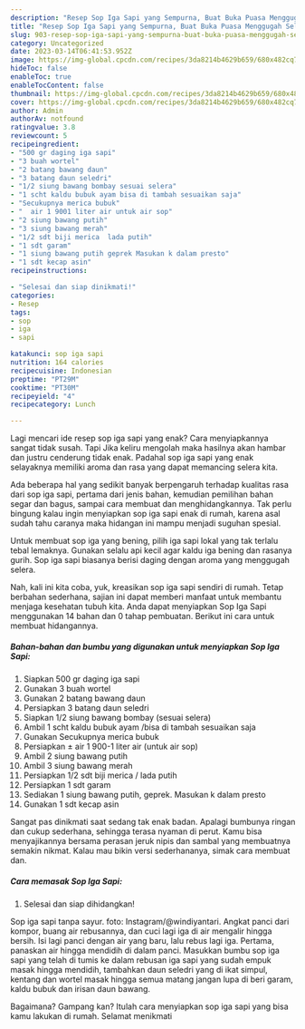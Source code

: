 ```yaml
---
description: "Resep Sop Iga Sapi yang Sempurna, Buat Buka Puasa Menggugah Selera"
title: "Resep Sop Iga Sapi yang Sempurna, Buat Buka Puasa Menggugah Selera"
slug: 903-resep-sop-iga-sapi-yang-sempurna-buat-buka-puasa-menggugah-selera
category: Uncategorized
date: 2023-03-14T06:41:53.952Z
image: https://img-global.cpcdn.com/recipes/3da8214b4629b659/680x482cq70/sop-iga-sapi-foto-resep-utama.jpg
hideToc: false
enableToc: true
enableTocContent: false
thumbnail: https://img-global.cpcdn.com/recipes/3da8214b4629b659/680x482cq70/sop-iga-sapi-foto-resep-utama.jpg
cover: https://img-global.cpcdn.com/recipes/3da8214b4629b659/680x482cq70/sop-iga-sapi-foto-resep-utama.jpg
author: Admin
authorAv: notfound
ratingvalue: 3.8
reviewcount: 5
recipeingredient:
- "500 gr daging iga sapi"
- "3 buah wortel"
- "2 batang bawang daun"
- "3 batang daun seledri"
- "1/2 siung bawang bombay sesuai selera"
- "1 scht kaldu bubuk ayam bisa di tambah sesuaikan saja"
- "Secukupnya merica bubuk"
- "  air 1 9001 liter air untuk air sop"
- "2 siung bawang putih"
- "3 siung bawang merah"
- "1/2 sdt biji merica  lada putih"
- "1 sdt garam"
- "1 siung bawang putih geprek Masukan k dalam presto"
- "1 sdt kecap asin"
recipeinstructions:

- "Selesai dan siap dinikmati!"
categories:
- Resep
tags:
- sop
- iga
- sapi

katakunci: sop iga sapi 
nutrition: 164 calories
recipecuisine: Indonesian
preptime: "PT29M"
cooktime: "PT30M"
recipeyield: "4"
recipecategory: Lunch

---
```



Lagi mencari ide resep sop iga sapi yang enak? Cara menyiapkannya sangat tidak susah. Tapi Jika keliru mengolah maka hasilnya akan hambar dan justru cenderung tidak enak. Padahal sop iga sapi yang enak selayaknya memiliki aroma dan rasa yang dapat memancing selera kita.


Ada beberapa hal yang sedikit banyak berpengaruh terhadap kualitas rasa dari sop iga sapi, pertama dari jenis bahan, kemudian pemilihan bahan segar dan bagus, sampai cara membuat dan menghidangkannya. Tak perlu bingung kalau ingin menyiapkan sop iga sapi enak di rumah, karena asal sudah tahu caranya maka hidangan ini mampu menjadi suguhan spesial.

Untuk membuat sop iga yang bening, pilih iga sapi lokal yang tak terlalu tebal lemaknya. Gunakan selalu api kecil agar kaldu iga bening dan rasanya gurih. Sop iga sapi biasanya berisi daging dengan aroma yang menggugah selera.


Nah, kali ini kita coba, yuk, kreasikan sop iga sapi sendiri di rumah. Tetap berbahan sederhana, sajian ini dapat memberi manfaat untuk membantu menjaga kesehatan tubuh kita. Anda dapat menyiapkan Sop Iga Sapi menggunakan 14 bahan dan 0 tahap pembuatan. Berikut ini cara untuk membuat hidangannya.

<!--inarticleads1-->

##### Bahan-bahan dan bumbu yang digunakan untuk menyiapkan Sop Iga Sapi:

1. Siapkan 500 gr daging iga sapi
1. Gunakan 3 buah wortel
1. Gunakan 2 batang bawang daun
1. Persiapkan 3 batang daun seledri
1. Siapkan 1/2 siung bawang bombay (sesuai selera)
1. Ambil 1 scht kaldu bubuk ayam /bisa di tambah sesuaikan saja
1. Gunakan Secukupnya merica bubuk
1. Persiapkan  ± air 1 900-1 liter air (untuk air sop)
1. Ambil 2 siung bawang putih
1. Ambil 3 siung bawang merah
1. Persiapkan 1/2 sdt biji merica / lada putih
1. Persiapkan 1 sdt garam
1. Sediakan 1 siung bawang putih, geprek. Masukan k dalam presto
1. Gunakan 1 sdt kecap asin


Sangat pas dinikmati saat sedang tak enak badan. Apalagi bumbunya ringan dan cukup sederhana, sehingga terasa nyaman di perut. Kamu bisa menyajikannya bersama perasan jeruk nipis dan sambal yang membuatnya semakin nikmat. Kalau mau bikin versi sederhananya, simak cara membuat dan. 

<!--inarticleads2-->

##### Cara memasak Sop Iga Sapi:


1. Selesai dan siap dihidangkan!

Sop iga sapi tanpa sayur. foto: Instagram/@windiyantari. Angkat panci dari kompor, buang air rebusannya, dan cuci lagi iga di air mengalir hingga bersih. Isi lagi panci dengan air yang baru, lalu rebus lagi iga. Pertama, panaskan air hingga mendidih di dalam panci. Masukkan bumbu sop iga sapi yang telah di tumis ke dalam rebusan iga sapi yang sudah empuk masak hingga mendidih, tambahkan daun seledri yang di ikat simpul, kentang dan wortel masak hingga semua matang jangan lupa di beri garam, kaldu bubuk dan irisan daun bawang. 

Bagaimana? Gampang kan? Itulah cara menyiapkan sop iga sapi yang bisa kamu lakukan di rumah. Selamat menikmati
